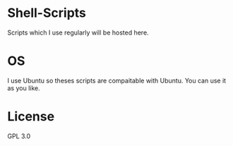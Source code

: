 # Shell-Scripts
Scripts which I use regularly will be hosted here.

# OS
I use Ubuntu so theses scripts are compaitable with Ubuntu. You can use it as you like.

# License
GPL 3.0
